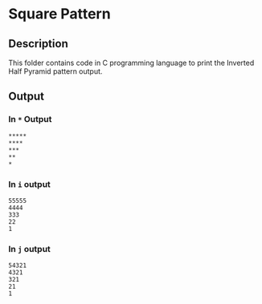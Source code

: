 # Square Pattern

## Description

This folder contains code in C programming language to print the Inverted Half Pyramid pattern output.

## Output

### In `*` Output

```
*****
****
***
**
*
```

### In `i` output

```
55555
4444
333
22
1
```

### In `j` output

```
54321
4321
321
21
1
```